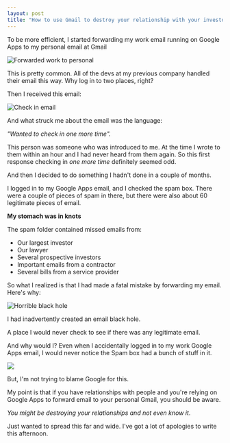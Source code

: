 ```yaml
---
layout: post
title: "How to use Gmail to destroy your relationship with your investors, customers, service providers, and employees"
---
```


To be more efficient, I started forwarding my work email running on Google Apps to my personal email at Gmail

![Forwarded work to personal](http://dl.dropbox.com/u/2454/Slingshot/Pictures/Work-to-personal-gmail.png)

This is pretty common. All of the devs at my previous company handled their email this way. Why log in to two places, right?

Then I received this email:

![Check in email](http://dl.dropbox.com/u/2454/Slingshot/Pictures/Missed-Email.png)

And what struck me about the email was the language:

*"Wanted to check in one more time".*

This person was someone who was introduced to me. At the time I wrote to them within an hour and I had never heard from them again. So this first response checking in *one more time* definitely seemed odd.

And then I decided to do something I hadn't done in a couple of months. 

I logged in to my Google Apps email, and I checked the spam box. There were a couple of pieces of spam in there, but there were also about 60 legitimate pieces of email.

**My stomach was in knots**

The spam folder contained missed emails from:

* Our largest investor
* Our lawyer
* Several prospective investors
* Important emails from a contractor
* Several bills from a service provider


So what I realized is that I had made a fatal mistake by forwarding my email. Here's why:

![Horrible black hole](http://dl.dropbox.com/u/2454/Slingshot/Pictures/Black-Hole.png)

I had inadvertently created an email black hole.

A place I would never check to see if there was any legitimate email.

And why would I? Even when I accidentally logged in to my work Google Apps email, I would never notice the Spam box had a bunch of stuff in it.

![](http://dl.dropbox.com/u/2454/Slingshot/Pictures/Default-folders-1.png)

But, I'm not trying to blame Google for this. 

My point is that if you have relationships with people and you're relying on Google Apps to forward email to your personal Gmail, you should be aware.

*You might be destroying your relationships and not even know it*.

Just wanted to spread this far and wide. I've got a lot of apologies to write this afternoon.

